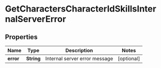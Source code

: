 
# GetCharactersCharacterIdSkillsInternalServerError

## Properties
Name | Type | Description | Notes
------------ | ------------- | ------------- | -------------
**error** | **String** | Internal server error message |  [optional]



